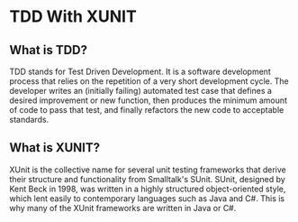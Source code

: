 ﻿# TDD With XUNIT

## What is TDD?

TDD stands for Test Driven Development. It is a software development process that relies on the repetition of a very short development cycle. The developer writes an (initially failing) automated test case that defines a desired improvement or new function, then produces the minimum amount of code to pass that test, and finally refactors the new code to acceptable standards.

## What is XUNIT?

XUnit is the collective name for several unit testing frameworks that derive their structure and functionality from Smalltalk's SUnit. SUnit, designed by Kent Beck in 1998, was written in a highly structured object-oriented style, which lent easily to contemporary languages such as Java and C#. This is why many of the XUnit frameworks are written in Java or C#.